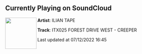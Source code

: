 ## Currently Playing on SoundCloud

[<img align="left" width="100" src="https://i1.sndcdn.com/artworks-nZwsj2peDpwVNbJn-K9WB5g-t500x500.jpg">](https://soundcloud.com/ilian-tape/itx025-forest-drive-west-creeper)

**Artist**: ILIAN TAPE 

**Track**: ITX025 FOREST DRIVE WEST - CREEPER

Last updated at 07/12/2022 16:45
